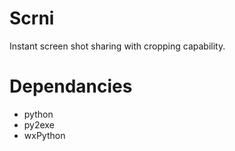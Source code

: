 Scrni
=====

Instant screen shot sharing with cropping capability.

Dependancies
===
* python
* py2exe
* wxPython